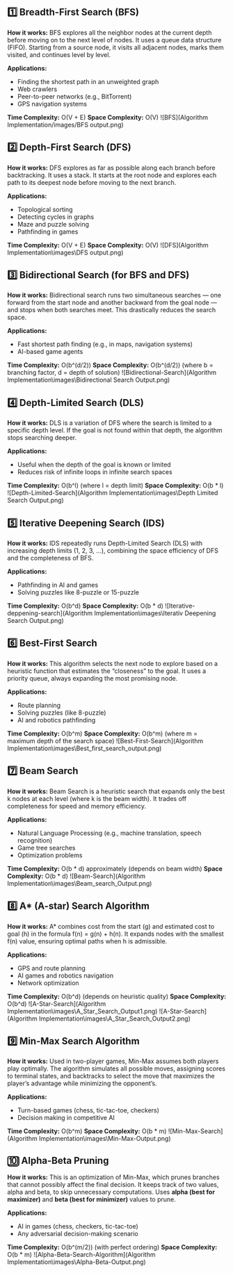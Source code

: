 ## 1️⃣ Breadth-First Search (BFS)

**How it works:**
BFS explores all the neighbor nodes at the current depth before moving on to the next level of nodes. It uses a queue data structure (FIFO). Starting from a source node, it visits all adjacent nodes, marks them visited, and continues level by level.

**Applications:**
- Finding the shortest path in an unweighted graph
- Web crawlers
- Peer-to-peer networks (e.g., BitTorrent)
- GPS navigation systems

**Time Complexity:** O(V + E)
**Space Complexity:** O(V)
![BFS](Algorithm Implementation/images/BFS output.png)




## 2️⃣ Depth-First Search (DFS)

**How it works:**
DFS explores as far as possible along each branch before backtracking. It uses a stack. It starts at the root node and explores each path to its deepest node before moving to the next branch.

**Applications:**
- Topological sorting
- Detecting cycles in graphs
- Maze and puzzle solving
- Pathfinding in games

**Time Complexity:** O(V + E)
**Space Complexity:** O(V)
![DFS](Algorithm Implementation\images\DFS output.png)




## 3️⃣ Bidirectional Search (for BFS and DFS)

**How it works:**
Bidirectional search runs two simultaneous searches — one forward from the start node and another backward from the goal node — and stops when both searches meet. This drastically reduces the search space.

**Applications:**
- Fast shortest path finding (e.g., in maps, navigation systems)
- AI-based game agents

**Time Complexity:** O(b^(d/2))
**Space Complexity:** O(b^(d/2))
(where b = branching factor, d = depth of solution)
![Bidirectional-Search](Algorithm Implementation\images\Bidirectional Search Output.png)



## 4️⃣ Depth-Limited Search (DLS)

**How it works:**
DLS is a variation of DFS where the search is limited to a specific depth level. If the goal is not found within that depth, the algorithm stops searching deeper.

**Applications:**
- Useful when the depth of the goal is known or limited
- Reduces risk of infinite loops in infinite search spaces

**Time Complexity:** O(b^l) (where l = depth limit)
**Space Complexity:** O(b * l)
![Depth-Limited-Search](Algorithm Implementation\images\Depth Limited Search Output.png)



## 5️⃣ Iterative Deepening Search (IDS)

**How it works:**
IDS repeatedly runs Depth-Limited Search (DLS) with increasing depth limits (1, 2, 3, ...), combining the space efficiency of DFS and the completeness of BFS.

**Applications:**
- Pathfinding in AI and games
- Solving puzzles like 8-puzzle or 15-puzzle

**Time Complexity:** O(b^d)
**Space Complexity:** O(b * d)
![Iterative-deppening-search](Algorithm Implementation\images\Iterativ Deepening Search Output.png)




## 6️⃣ Best-First Search

**How it works:**
This algorithm selects the next node to explore based on a heuristic function that estimates the “closeness” to the goal. It uses a priority queue, always expanding the most promising node.

**Applications:**
- Route planning
- Solving puzzles (like 8-puzzle)
- AI and robotics pathfinding

**Time Complexity:** O(b^m)
**Space Complexity:** O(b^m)
(where m = maximum depth of the search space)
![Best-First-Search](Algorithm Implementation\images\Best_first_search_output.png)




## 7️⃣ Beam Search

**How it works:**
Beam Search is a heuristic search that expands only the best k nodes at each level (where k is the beam width). It trades off completeness for speed and memory efficiency.

**Applications:**
- Natural Language Processing (e.g., machine translation, speech recognition)
- Game tree searches
- Optimization problems

**Time Complexity:** O(b * d) approximately (depends on beam width)
**Space Complexity:** O(b * d)
![Beam-Search](Algorithm Implementation\images\Beam_search_Output.png)




## 8️⃣ A* (A-star) Search Algorithm

**How it works:**
A* combines cost from the start (g) and estimated cost to goal (h) in the formula f(n) = g(n) + h(n). It expands nodes with the smallest f(n) value, ensuring optimal paths when h is admissible.

**Applications:**
- GPS and route planning
- AI games and robotics navigation
- Network optimization

**Time Complexity:** O(b^d) (depends on heuristic quality)
**Space Complexity:** O(b^d)
![A-Star-Search](Algorithm Implementation\images\A_Star_Search_Output1.png)
![A-Star-Search](Algorithm Implementation\images\A_Star_Search_Output2.png)




## 9️⃣ Min-Max Search Algorithm

**How it works:**
Used in two-player games, Min-Max assumes both players play optimally. The algorithm simulates all possible moves, assigning scores to terminal states, and backtracks to select the move that maximizes the player’s advantage while minimizing the opponent’s.

**Applications:**
- Turn-based games (chess, tic-tac-toe, checkers)
- Decision making in competitive AI

**Time Complexity:** O(b^m)
**Space Complexity:** O(b * m)
![Min-Max-Search](Algorithm Implementation\images\Min-Max-Output.png)



## 🔟 Alpha-Beta Pruning

**How it works:**
This is an optimization of Min-Max, which prunes branches that cannot possibly affect the final decision. It keeps track of two values, alpha and beta, to skip unnecessary computations. Uses **alpha (best for maximizer)** and **beta (best for minimizer)** values to prune.

**Applications:**
- AI in games (chess, checkers, tic-tac-toe)
- Any adversarial decision-making scenario

**Time Complexity:** O(b^(m/2)) (with perfect ordering)
**Space Complexity:** O(b * m)
![Alpha-Beta-Search-Algorithm](Algorithm Implementation\images\Alpha-Beta-Output.png)